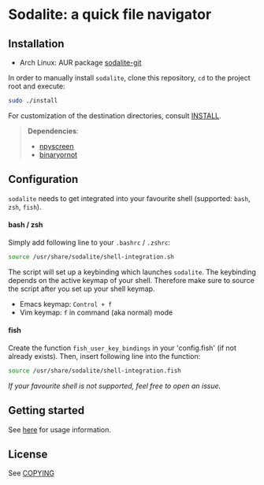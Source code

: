 # Sodalite: a quick file navigator

## Installation
* Arch Linux: AUR package [sodalite-git](https://aur.archlinux.org/packages/sodalite-git/)  

In order to manually install `sodalite`, clone this repository, `cd` to the project root and execute:
```bash
sudo ./install
````
For customization of the destination directories, consult [INSTALL](../INSTALL).
> **Dependencies**:  
> - [npyscreen](https://github.com/npcole/npyscreen)
> - [binaryornot](https://github.com/audreyr/binaryornot)


## Configuration
`sodalite` needs to get integrated into your favourite shell (supported: `bash`, `zsh`, `fish`).  

#### bash / zsh
Simply add following line to your `.bashrc` / `.zshrc`:

```bash
source /usr/share/sodalite/shell-integration.sh
```
The script will set up a keybinding which launches `sodalite`.
The keybinding depends on the active keymap of your shell. Therefore make sure to source the script after you set up your shell keymap.
* Emacs keymap:     `Control + f`
* Vim keymap:       `f` in command (aka normal) mode

#### fish
Create the function `fish_user_key_bindings` in your 'config.fish' (if not already exists). 
Then, insert following line into the function:
```bash
source /usr/share/sodalite/shell-integration.fish
```

*If your favourite shell is not supported, feel free to open an issue.*

## Getting started
See [here](docs/index.md) for usage information.
## License
See [COPYING](COPYING)
